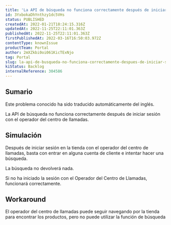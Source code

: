 ```yaml
---
title: 'La API de búsqueda no funciona correctamente después de iniciar sesión con el operador del centro de llamadas.'
id: 3YxbokaDhYnthzy1dc5VHs
status: PUBLISHED
createdAt: 2022-01-21T18:24:15.316Z
updatedAt: 2022-11-25T22:11:01.363Z
publishedAt: 2022-11-25T22:11:01.363Z
firstPublishedAt: 2022-03-16T16:50:03.972Z
contentType: knownIssue
productTeam: Portal
author: 2mXZkbi0oi061KicTExNjo
tag: Portal
slug: la-api-de-busqueda-no-funciona-correctamente-despues-de-iniciar-sesion-con-el-operador-del-centro-de-llamadas
kiStatus: Backlog
internalReference: 304586
---
```


## Sumario

<div class="alert alert-info">
  <p>Este problema conocido ha sido traducido automáticamente del inglés.</p>
</div>


La API de búsqueda no funciona correctamente después de iniciar sesión con el operador del centro de llamadas.



## Simulación


Después de iniciar sesión en la tienda con el operador del centro de llamadas, basta con entrar en alguna cuenta de cliente e intentar hacer una búsqueda.

La búsqueda no devolverá nada.

Si no ha iniciado la sesión con el Operador del Centro de Llamadas, funcionará correctamente.



## Workaround


El operador del centro de llamadas puede seguir navegando por la tienda para encontrar los productos, pero no puede utilizar la función de búsqueda

